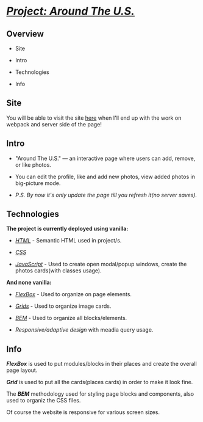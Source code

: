 # ***[Project: Around The U.S.](https://arte504.github.io/web_project_4/)***

  

## Overview

* Site

* Intro

* Technologies

* Info

  

##  **Site**

  

You will be able to visit the site [here](https://arte504.github.io/web_project_4/) when I'll end up with the work on webpack and server side of the page!

  

## **Intro**

  

- "Around The U.S." — an interactive page where users can add, remove, or like photos.

- You can edit the profile, like and add new photos, view added photos in big-picture mode.

- *P.S. By now it's only update the page till you refresh it(no server saves).*

  

## **Technologies**

  

**The project is currently deployed using vanilla:**

* [*HTML*](https://developer.mozilla.org/en-US/docs/Glossary/HTML) - Semantic HTML used in project/s. 

* [*CSS*](https://developer.mozilla.org/en-US/docs/Web/CSS)

* [*JavaScript*](https://developer.mozilla.org/en-US/docs/Web/JavaScript) - Used to create open modal/popup windows, create the photos cards(with classes usage).

  

**And none vanilla:**

* [*FlexBox*](https://developer.mozilla.org/en-US/docs/Learn/CSS/CSS_layout/Flexbox) - Used to organize on page elements.

* [*Grids*](https://developer.mozilla.org/en-US/docs/Learn/CSS/CSS_layout/Grids) - Used to organize image cards.

* [*BEM*](http://getbem.com/naming/) - Used to organize all blocks/elements.

* *Responsive/adaptive design* with meadia query usage.

  

##  **Info**

  
***FlexBox*** is used to put modules/blocks in their places and create the overall page layout.

***Grid*** is used to put all the cards(places cards) in order to make it look fine.

The ***BEM*** methodology used for styling page blocks and components, also used to organiz the CSS files.

Of course the website is responsive for various screen sizes.